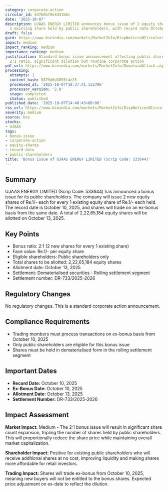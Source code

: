 ```yaml
---
category: corporate-action
circular_id: 4d7b6bf8e4431b6c
date: '2025-10-07'
description: UJAAS ENERGY LIMITED announces bonus issue of 2 equity shares for every
  1 existing share held by public shareholders, with record date October 10, 2025.
draft: false
guid: https://www.bseindia.com/markets/MarketInfo/DispNoticesNCirculars.aspx?Noticeid={A987A2EA-245E-457B-AF59-3C059C997508}&noticeno=20251007-69&dt=10/07/2025&icount=69&totcount=79&flag=0
impact: medium
impact_ranking: medium
importance_ranking: medium
justification: Standard bonus issue announcement affecting public shareholders with
  2:1 ratio, significant dilution but routine corporate action
pdf_url: https://www.bseindia.com/markets/MarketInfo/DownloadAttach.aspx?id=20251007-69&attachedId=
processing:
  attempts: 1
  content_hash: 5879d6d3855f4e25
  processed_at: '2025-10-07T18:37:41.132706'
  processor_version: '2.0'
  stage: completed
  status: published
published_date: '2025-10-07T14:48:43+00:00'
rss_url: https://www.bseindia.com/markets/MarketInfo/DispNoticesNCirculars.aspx?Noticeid={A987A2EA-245E-457B-AF59-3C059C997508}&noticeno=20251007-69&dt=10/07/2025&icount=69&totcount=79&flag=0
severity: medium
source: bse
stocks:
- UJAAS
tags:
- bonus-issue
- corporate-action
- equity-shares
- record-date
- public-shareholders
title: 'Bonus Issue of UJAAS ENERGY LIMITED (Scrip Code: 533644)'
---
```


## Summary

UJAAS ENERGY LIMITED (Scrip Code: 533644) has announced a bonus issue for its public shareholders. The company will issue 2 new equity shares of Re.1/- each for every 1 existing equity share of Re.1/- each held. The record date is October 10, 2025, and shares will trade on an ex-bonus basis from the same date. A total of 2,22,65,184 equity shares will be allotted on October 13, 2025.

## Key Points

- Bonus ratio: 2:1 (2 new shares for every 1 existing share)
- Face value: Re.1/- per equity share
- Eligible shareholders: Public shareholders only
- Total shares to be allotted: 2,22,65,184 equity shares
- Allotment date: October 13, 2025
- Settlement: Dematerialised securities - Rolling settlement segment
- Settlement number: DR-733/2025-2026

## Regulatory Changes

No regulatory changes. This is a standard corporate action announcement.

## Compliance Requirements

- Trading members must process transactions on ex-bonus basis from October 10, 2025
- Only public shareholders are eligible for this bonus issue
- Shares must be held in dematerialised form in the rolling settlement segment

## Important Dates

- **Record Date:** October 10, 2025
- **Ex-Bonus Date:** October 10, 2025
- **Allotment Date:** October 13, 2025
- **Settlement Number:** DR-733/2025-2026

## Impact Assessment

**Market Impact:** Medium - The 2:1 bonus issue will result in significant share count expansion, tripling the number of shares held by public shareholders. This will proportionally reduce the share price while maintaining overall market capitalization.

**Shareholder Impact:** Positive for existing public shareholders who will receive additional shares at no cost, improving liquidity and making shares more affordable for retail investors.

**Trading Impact:** Shares will trade ex-bonus from October 10, 2025, meaning new buyers will not be entitled to the bonus shares. Expected price adjustment on ex-date to reflect the dilution.